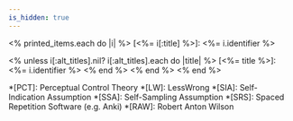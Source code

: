 ```yaml
---
is_hidden: true
---
```


<!-- personal links -->
[Blog]: http://blog.muflax.com
[GPG Key]: /muflax.asc          
[Google+]: https://plus.google.com/105665518912548939532
[LibraryThing]: http://www.librarything.com/profile/muflax
[Pororo]: http://github.com/muflax/pororo
[Source]: http://github.com/muflax/muflax.com
[Twitter]: http://twitter.com/muflax
[Config]: http://github.com/muflax/config


<!-- external links -->
[Creative Commons]: http://creativecommons.org/licenses/by-nc-sa/3.0/de
[Eyercize]: http://www.eyercize.com
[Look, Ma; No Hands!]: http://www.semanticrestructuring.com/lookma.php
[Spreeder]: http://www.spreeder.com
[nanoc]: http://nanoc.stoneship.org
[PhilPapers Survey]: http://philpapers.org/surveys/
[Berryz工房 - Dschinghis Khan]: http://www.youtube.com/watch?v=b7pui9Q6Vbo
[Using Neuroscience for Spiritual Practice]: http://video.google.com/videoplay?docid=1030598948823323439
[Enlightenment, Self and the Brain]: http://video.google.com/videoplay?docid=5474604744218568426
[bible.org]: http://bible.org/netbible/index.htm
[How Dawkins got pwned]: http://unqualified-reservations.blogspot.com/2007/10/how-dawkins-got-pwned-part-5.html
[tripzine]: http://www.tripzine.com/listing.php?smlid=268 
[Breaking the Spell]: http://www.philosophypress.co.uk/?p=1001
[Swartz Dennett]: http://www.aaronsw.com/weblog/dennettdumb
[Seth Bacteria]: http://www.blog.sethroberts.net/category/umami-hypothesis/
[Shinzen Young]: http://www.youtube.com/user/expandcontract
[Vipassana]: http://www.dhamma.org
[puredoxyk]: http://www.puredoxyk.com
[Why Did I Sleep So Well?]: http://www.blog.sethroberts.net/2008/09/03/science-in-action-why-did-i-sleep-so-well-part-10-2/
[f.lux]: http://www.stereopsis.com/flux/
[Redshift]: http://jonls.dk/redshift/
[Price Purpose]: http://www.robertmprice.mindvendor.com/zara/april__2007.htm
[Fyfe Purpose]: http://atheistethicist.blogspot.com/2009/07/purpose-to-life-choosing-purpose.html
[Rational Addiction]: http://www.xtranormal.com/watch/7873033/
[jbr changelog]: http://www.xibalba.demon.co.uk/jbr/log/
[Find the Bug]: http://www.findthebug.com

<!-- Wikipedia articles (and similar) -->
[DXM]: http://en.wikipedia.org/wiki/DXM
[Epistemology]: http://en.wikipedia.org/wiki/Epistemology
[Anatta]: http://en.wikipedia.org/wiki/Anatta
[Anicca]: http://en.wikipedia.org/wiki/Anicca
[Dukkha]: http://en.wikipedia.org/wiki/Dukkha
[Wang Yangming]: http://www.iep.utm.edu/wangyang/
[Unity of Knowledge and Action]: http://www.iep.utm.edu/wangyang/#H4
[Theravada]: http://en.wikipedia.org/wiki/Theravada
[Trivialism]: http://en.wikipedia.org/wiki/Trivialism
[A-theory]: http://en.wikipedia.org/wiki/A-series_and_B-series
[B-theory]: http://en.wikipedia.org/wiki/A-series_and_B-series
[Julian Jaynes]: http://en.wikipedia.org/wiki/Julian_Jaynes
[Sathya Sai Baba]: http://en.wikipedia.org/wiki/Sathya_Sai_Baba
[Marcion]: http://en.wikipedia.org/wiki/Marcion_of_Sinope
[Simon Magus]: http://en.wikipedia.org/wiki/Simon_Magus
[Arising and Passing Away]: http://www.dharmaoverground.org/web/guest/dharma-wiki/-/wiki/Main/The%20Arising%20and%20Passing%20Away?p_r_p_185834411_title=The%20Arising%20and%20Passing%20Away
[Robert M. Price]: http://robertmprice.mindvendor.com
[Tathagata]: http://en.wikipedia.org/wiki/Tath%C4%81gata
[Langton's Ant]: http://en.wikipedia.org/wiki/Langton's_ant
[Multiple Drafts]: http://www.scholarpedia.org/article/Multiple_drafts_model
[Vilayanur S. Ramachandran]: http://en.wikipedia.org/wiki/Vilayanur_S._Ramachandran
[quark]: http://en.wikipedia.org/wiki/Quark_(cheese)
[Convict Conditioning]: http://www.dragondoor.com/b41/ 
[Serotonin Syndrome]: http://en.wikipedia.org/wiki/Serotonin_syndrome
[Paleo]: http://www.archevore.com/archevore/
[Wireheading]: http://www.wireheading.com/
[Desirism]: http://commonsenseatheism.com/?p=2982

<!-- internal links -->
[RSS]: /rss.xml

<!-- automatic content -->
<% printed_items.each do |i| %>
[<%= i[:title] %>]: <%= i.identifier %>
   
   <% unless i[:alt_titles].nil?
     i[:alt_titles].each do |title| %>
[<%= title %>]: <%= i.identifier %>
     <% end %>
   <% end %>
<% end %>

<!-- abbreviations -->
*[PCT]: Perceptual Control Theory
*[LW]: LessWrong
*[SIA]: Self-Indication Assumption
*[SSA]: Self-Sampling Assumption
*[SRS]: Spaced Repetition Software (e.g. Anki)
*[RAW]: Robert Anton Wilson
